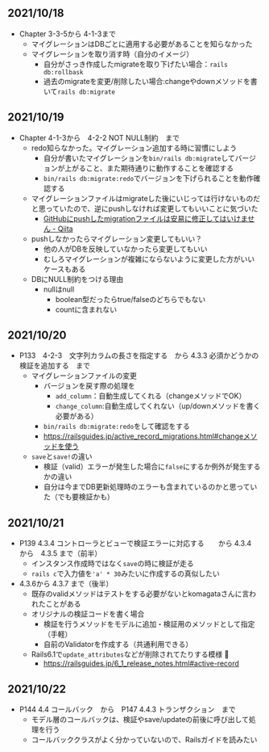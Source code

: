 ## 2021/10/18
- Chapter 3-3-5から 4-1-3まで
    - マイグレーションはDBごとに適用する必要があることを知らなかった
    - マイグレーションを取り消す時（自分のイメージ）
        - 自分がさっき作成したmigrateを取り下げたい場合：`rails db:rollbask`
        - 過去のmigrateを変更/削除したい場合:changeやdownメソッドを書いて`rails db:migrate`
## 2021/10/19
- Chapter 4-1-3から　4-2-2 NOT NULL制約　まで
    - redo知らなかった。マイグレーション追加する時に習慣にしよう
        - 自分が書いたマイグレーションを`bin/rails db:migrate`してバージョンが上がること、また期待通りに動作することを確認する
        - `bin/rails db:migrate:redo`でバージョンを下げられることを動作確認する
    - マイグレーションファイルはmigrateした後にいじっては行けないものだと思っていたので、逆にpushしなければ変更してもいいことに気づいた
        - [GitHubにpushしたmigrationファイルは安易に修正してはいけません \- Qiita](https://qiita.com/jnchito/items/3525fd22973477b88411)
    - pushしなかったらマイグレーション変更してもいい？
        - 他の人がDBを反映していなかったら変更してもいい
        - むしろマイグレーションが複雑にならないように変更した方がいいケースもある
    - DBにNULL制約をつける理由
        - nullはnull
            - boolean型だったらtrue/falseのどちらでもない
            - countに含まれない

## 2021/10/20
- P133　4-2-3　文字列カラムの長さを指定する　から 4.3.3 必須かどうかの検証を追加する　まで
    - マイグレーションファイルの変更
        - バージョンを戻す際の処理を
            - `add_column`：自動生成してくれる（changeメソッドでOK）
            - `change_column`:自動生成してくれない（up/downメソッドを書く必要がある）
        - `bin/rails db:migrate:redo`をして確認をする
        - https://railsguides.jp/active_record_migrations.html#changeメソッドを使う
    - `save`と`save!`の違い
        - 検証（valid）エラーが発生した場合に`false`にするか例外が発生するかの違い
        - 自分は今までDB更新処理時のエラーも含まれているのかと思っていた（でも要検証かも）

## 2021/10/21
- P139 4.3.4 コントローラとビューで検証エラーに対応する　　から 4.3.4　から　4.3.5 まで（前半）
    - インスタンス作成時ではなく`save`の時に検証が走る
    - `rails c`で入力値を`'a' * 30`みたいに作成するの真似したい
- 4.3.6から 4.3.7 まで（後半）
    - 既存のvalidメソッドはテストをする必要がないとkomagataさんに言われたことがある
    - オリジナルの検証コードを書く場合
        - 検証を行うメソッドをモデルに追加・検証用のメソッドとして指定（手軽）
        - 自前のValidatorを作成する（共通利用できる）
    - Rails6.1で`update_attributes`などが削除されてたりする模様 :eyes: 
        - https://railsguides.jp/6_1_release_notes.html#active-record

## 2021/10/22
- P144 4.4 コールバック　から　P147 4.4.3 トランザクション　まで
    - モデル層のコールバックは、検証やsave/updateの前後に呼び出して処理を行う
    - コールバッククラスがよく分かっていないので、Railsガイドを読みたい

